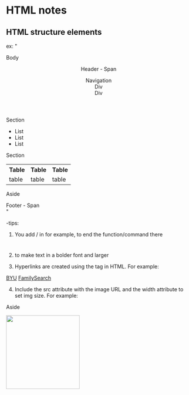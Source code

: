 # HTML notes
## HTML structure elements
ex: "<body>
  <p>Body</p>
  <header>
    <p>Header - <span>Span</span></p>
    <nav>
      Navigation
      <div>Div</div>
      <div>Div</div>
    </nav>
  </header>

  <main>
    <section>
      <p>Section</p>
      <ul>
        <li>List</li>
        <li>List</li>
        <li>List</li>
      </ul>
    </section>
    <section>
      <p>Section</p>
      <table>
        <tr>
          <th>Table</th>
          <th>Table</th>
          <th>Table</th>
        </tr>
        <tr>
          <td>table</td>
          <td>table</td>
          <td>table</td>
        </tr>
      </table>
    </section>
    <aside>
      <p>Aside</p>
    </aside>
  </main>

  <footer>
    <div>Footer - <span>Span</span></div>
  </footer>
</body>"

-tips:
1) You add / in <smth></smth> for example, to end the function/command there

2) <h1> </h1> to make text in a bolder font and larger

3) Hyperlinks are created using the <a> tag in HTML. For example:

<a href="https://www.byu.edu">BYU</a>
<a href="https://www.familysearch.org">FamilySearch</a>

4) Include the src attribute with the image URL and the width attribute to set img size. For example:
<aside>
  <p>Aside</p>
  <img src="https://example.com/image.jpg" width="200">
</aside>
